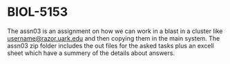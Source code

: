 # BIOL-5153
The assn03 is an assignment on how we can work in a blast in a cluster like username@razor.uark.edu and then copying them in the main system. The assn03 zip folder includes the out files for the asked tasks plus an excell sheet which have a summery of the details about answers.
